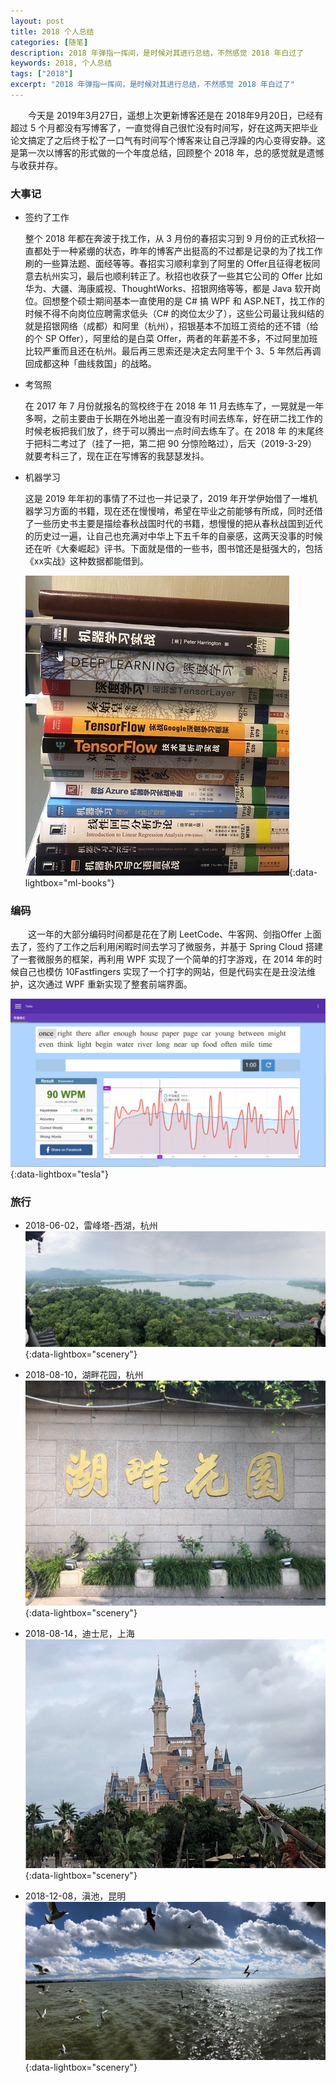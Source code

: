 ```yaml
---
layout: post
title: 2018 个人总结
categories: [随笔]
description: 2018 年弹指一挥间，是时候对其进行总结，不然感觉 2018 年白过了
keywords: 2018, 个人总结
tags: ["2018"]
excerpt: "2018 年弹指一挥间，是时候对其进行总结，不然感觉 2018 年白过了"
---
```


　　今天是 2019年3月27日，遥想上次更新博客还是在 2018年9月20日，已经有超过 5 个月都没有写博客了，一直觉得自己很忙没有时间写，好在这两天把毕业论文搞定了之后终于松了一口气有时间写个博客来让自己浮躁的内心变得安静。这是第一次以博客的形式做的一个年度总结，回顾整个 2018 年，总的感觉就是遗憾与收获并存。

### 大事记
* 签约了工作

    整个 2018 年都在奔波于找工作，从 3 月份的春招实习到 9 月份的正式秋招一直都处于一种紧绷的状态，昨年的博客产出挺高的不过都是记录的为了找工作刷的一些算法题、面经等等。春招实习顺利拿到了阿里的 Offer且征得老板同意去杭州实习，最后也顺利转正了。秋招也收获了一些其它公司的 Offer 比如 华为、大疆、海康威视、ThoughtWorks、招银网络等等，都是 Java 软开岗位。回想整个硕士期间基本一直使用的是 C# 搞 WPF 和 ASP.NET，找工作的时候不得不向岗位应聘需求低头（C# 的岗位太少了），这些公司最让我纠结的就是招银网络（成都）和阿里（杭州），招银基本不加班工资给的还不错（给的个 SP Offer），阿里给的是白菜 Offer，两者的年薪差不多，不过阿里加班比较严重而且还在杭州。最后再三思索还是决定去阿里干个 3、5 年然后再调回成都这种「曲线救国」的战略。

* 考驾照

    在 2017 年 7 月份就报名的驾校终于在 2018 年 11 月去练车了，一晃就是一年多啊，之前主要由于长期在外地出差一直没有时间去练车，好在研二找工作的时候老板把我们放了，终于可以腾出一点时间去练车了。在 2018 年 的末尾终于把科二考过了（挂了一把，第二把 90 分惊险略过），后天（2019-3-29）就要考科三了，现在正在写博客的我瑟瑟发抖。

* 机器学习

    这是 2019 年年初的事情了不过也一并记录了，2019 年开学伊始借了一堆机器学习方面的书籍，现在还在慢慢啃，希望在毕业之前能够有所成，同时还借了一些历史书主要是描绘春秋战国时代的书籍，想慢慢的把从春秋战国到近代的历史过一遍，让自己也充满对中华上下五千年的自豪感，这两天没事的时候还在听《大秦崛起》评书。下面就是借的一些书，图书馆还是挺强大的，包括《xx实战》这种数据都能借到。

    [![ml-books][img1]][img1]{:data-lightbox="ml-books"}



### 编码

　　这一年的大部分编码时间都是花在了刷 LeetCode、牛客网、剑指Offer 上面去了，签约了工作之后利用闲暇时间去学习了微服务，并基于 Spring Cloud 搭建了一套微服务的框架，再利用 WPF 实现了一个简单的打字游戏，在 2014 年的时候自己也模仿 10Fastfingers 实现了一个打字的网站，但是代码实在是丑没法维护，这次通过 WPF 重新实现了整套前端界面。

[![fastfingers][img6]][img6]{:data-lightbox="tesla"}


### 旅行
* 2018-06-02，雷峰塔-西湖，杭州
    [![west-lake][img2]][img2]{:data-lightbox="scenery"}

* 2018-08-10，湖畔花园，杭州
    [![lakeside-garden][img3]][img3]{:data-lightbox="scenery"}

* 2018-08-14，迪士尼，上海
    [![disney][img4]][img4]{:data-lightbox="scenery"}

* 2018-12-08，滇池，昆明
    [![dian-lake][img5]][img5]{:data-lightbox="scenery"}




[img1]: /images/post/essay/ml-books.jpg
[img2]: /images/post/essay/west-lake.jpg
[img3]: /images/post/essay/lakeside-garden.jpg
[img4]: /images/post/essay/disney.jpg
[img5]: /images/post/essay/dian-lake.jpg
[img6]: /images/post/essay/fastfingers.jpg
[img7]: /images/post/essay/tesla-wpf-login.jpg